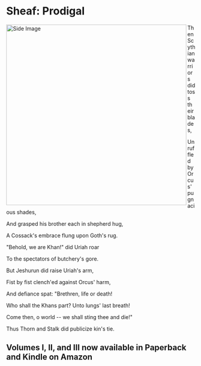 # Sheaf: Prodigal

<img align="left" src="/docs/assets/images/Sheaf6-jpg.png" alt="Side Image" width="480"/>

Then Scythian warriors did toss their blades,

Unruffled by Orcus' pugnacious shades,

And grasped his brother each in shepherd hug,

A Cossack's embrace flung upon Goth's rug. 

"Behold, we are Khan!" did Uriah roar

To the spectators of butchery's gore.

But Jeshurun did raise Uriah's arm,

Fist by fist clench'ed against Orcus' harm,

And defiance spat: "Brethren, life or death!

Who shall the Khans part? Unto lungs' last breath!

Come then, o world -- we shall sting thee and die!"

Thus Thorn and Stalk did publicize kin's tie. 



## Volumes I, II, and III now available in Paperback and Kindle on Amazon
